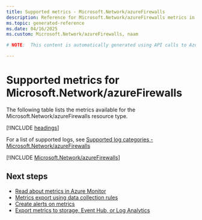 ```yaml
---
title: Supported metrics - Microsoft.Network/azureFirewalls
description: Reference for Microsoft.Network/azureFirewalls metrics in Azure Monitor.
ms.topic: generated-reference
ms.date: 04/16/2025
ms.custom: Microsoft.Network/azureFirewalls, naam

# NOTE:  This content is automatically generated using API calls to Azure. Any edits made on these files will be overwritten in the next run of the script. 

---
```


  
# Supported metrics for Microsoft.Network/azureFirewalls
  
The following table lists the metrics available for the Microsoft.Network/azureFirewalls resource type.  
  
  
[!INCLUDE [headings](~/reusable-content/ce-skilling/azure/includes/azure-monitor/reference/metrics/metrics-headings.md)]  
  
  
  
For a list of supported logs, see [Supported log categories - Microsoft.Network/azureFirewalls](../supported-logs/microsoft-network-azurefirewalls-logs.md)  
  
 

[!INCLUDE [Microsoft.Network/azureFirewalls](~/reusable-content/ce-skilling/azure/includes/azure-monitor/reference/metrics/microsoft-network-azurefirewalls-metrics-include.md)]  



## Next steps

- [Read about metrics in Azure Monitor](/azure/azure-monitor/data-platform)
- [Metrics export using data collection rules](/azure/azure-monitor/essentials/data-collection-metrics)
- [Create alerts on metrics](/azure/azure-monitor/alerts/alerts-overview)
- [Export metrics to storage, Event Hub, or Log Analytics](/azure/azure-monitor/essentials/platform-logs-overview)
